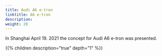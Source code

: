 ```yaml
---
title: Audi A6 e-tron
linktitle: A6 e-tron
description: 
weight: 20
---
```


In Shanghai April 19. 2021 the concept for Audi A6 e-tron was presented.


{{% children description="true" depth="1" %}}
